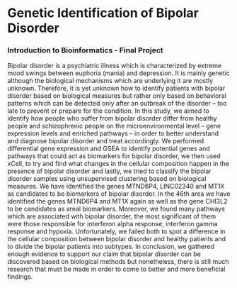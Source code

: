 # Genetic Identification of Bipolar Disorder
### Introduction to Bioinformatics - Final Project
Bipolar disorder is a psychiatric illness which is characterized by extreme mood swings 
between euphoria (mania) and depression. It is mainly genetic although the biological 
mechanisms which are underlying it are mostly unknown. Therefore, it is yet unknown how 
to identify patients with bipolar disorder based on biological measures but rather only 
based on behavioral patterns which can be detected only after an outbreak of the disorder – 
too late to prevent or prepare for the condition. In this study, we aimed to identify how 
people who suffer from bipolar disorder differ from healthy people and schizophrenic 
people on the microenvironmental level – gene expression levels and enriched pathways – 
in order to better understand and diagnose bipolar disorder and treat accordingly. We 
performed differential gene expression and GSEA to identify potential genes and pathways 
that could act as biomarkers for bipolar disorder, we then used xCell, to try and find what 
changes in the cellular composition happen in the presence of bipolar disorder and lastly, 
we tried to classify the bipolar disorder samples using unsupervised clustering based on 
biological measures. We have identified the genes MTND6P4, LINC02340 and MT1X as 
candidates to be biomarkers of bipolar disorder. In the 46th area we have identified the 
genes MTND6P4 and MT1X again as well as the gene CHI3L2 to be candidates as areal 
biomarkers. Moreover, we found many pathways which are associated with bipolar 
disorder, the most significant of them were those responsible for interferon alpha response, 
interferon gamma response and hypoxia. Unfortunately, we failed both to spot a difference 
in the cellular composition between bipolar disorder and healthy patients and to divide the 
bipolar patients into subtypes. In conclusion, we gathered enough evidence to support our 
claim that bipolar disorder can be discovered based on biological methods but nonetheless, 
there is still much research that must be made in order to come to better and more 
beneficial findings.

